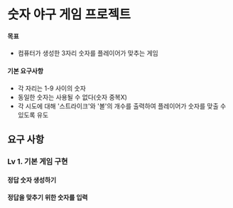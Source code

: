 # 숫자 야구 게임 프로젝트
#### 목표
- 컴퓨터가 생성한 3자리 숫자를 플레이어가 맞추는 게임
#### 기본 요구사항
- 각 자리는 1-9 사이의 숫자
- 동일한 숫자는 사용될 수 없다(숫자 중복X)
- 각 시도에 대해 '스트라이크'와 '볼'의 개수를 출력하여 플레이어가 숫자를 맞출 수 있도록 유도
## 요구 사항
### Lv 1. 기본 게임 구현
#### 정답 숫자 생성하기
#### 정답을 맞추기 위한 숫자를 입력
####























